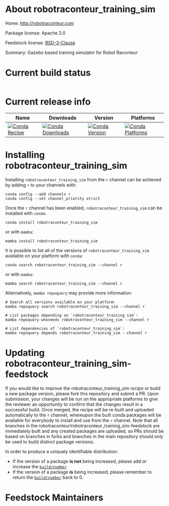 About robotraconteur_training_sim
=================================

Home: http://robotraconteur.com

Package license: Apache 2.0

Feedstock license: [BSD-3-Clause](https://github.com/robotraconteur/robotraconteur_training_sim-feedstock/blob/master/LICENSE.txt)

Summary: Gazebo based training simulator for Robot Raconteur

Current build status
====================


<table>
</table>

Current release info
====================

| Name | Downloads | Version | Platforms |
| --- | --- | --- | --- |
| [![Conda Recipe](https://img.shields.io/badge/recipe-robotraconteur_training_sim-green.svg)](https://anaconda.org/r/robotraconteur_training_sim) | [![Conda Downloads](https://img.shields.io/conda/dn/r/robotraconteur_training_sim.svg)](https://anaconda.org/r/robotraconteur_training_sim) | [![Conda Version](https://img.shields.io/conda/vn/r/robotraconteur_training_sim.svg)](https://anaconda.org/r/robotraconteur_training_sim) | [![Conda Platforms](https://img.shields.io/conda/pn/r/robotraconteur_training_sim.svg)](https://anaconda.org/r/robotraconteur_training_sim) |

Installing robotraconteur_training_sim
======================================

Installing `robotraconteur_training_sim` from the `r` channel can be achieved by adding `r` to your channels with:

```
conda config --add channels r
conda config --set channel_priority strict
```

Once the `r` channel has been enabled, `robotraconteur_training_sim` can be installed with `conda`:

```
conda install robotraconteur_training_sim
```

or with `mamba`:

```
mamba install robotraconteur_training_sim
```

It is possible to list all of the versions of `robotraconteur_training_sim` available on your platform with `conda`:

```
conda search robotraconteur_training_sim --channel r
```

or with `mamba`:

```
mamba search robotraconteur_training_sim --channel r
```

Alternatively, `mamba repoquery` may provide more information:

```
# Search all versions available on your platform:
mamba repoquery search robotraconteur_training_sim --channel r

# List packages depending on `robotraconteur_training_sim`:
mamba repoquery whoneeds robotraconteur_training_sim --channel r

# List dependencies of `robotraconteur_training_sim`:
mamba repoquery depends robotraconteur_training_sim --channel r
```




Updating robotraconteur_training_sim-feedstock
==============================================

If you would like to improve the robotraconteur_training_sim recipe or build a new
package version, please fork this repository and submit a PR. Upon submission,
your changes will be run on the appropriate platforms to give the reviewer an
opportunity to confirm that the changes result in a successful build. Once
merged, the recipe will be re-built and uploaded automatically to the
`r` channel, whereupon the built conda packages will be available for
everybody to install and use from the `r` channel.
Note that all branches in the robotraconteur/robotraconteur_training_sim-feedstock are
immediately built and any created packages are uploaded, so PRs should be based
on branches in forks and branches in the main repository should only be used to
build distinct package versions.

In order to produce a uniquely identifiable distribution:
 * If the version of a package **is not** being increased, please add or increase
   the [``build/number``](https://docs.conda.io/projects/conda-build/en/latest/resources/define-metadata.html#build-number-and-string).
 * If the version of a package **is** being increased, please remember to return
   the [``build/number``](https://docs.conda.io/projects/conda-build/en/latest/resources/define-metadata.html#build-number-and-string)
   back to 0.

Feedstock Maintainers
=====================


